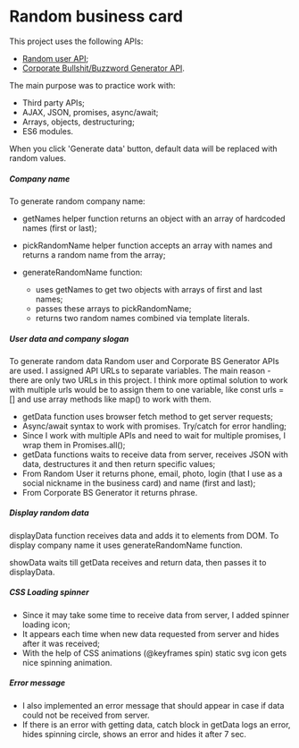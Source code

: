 # Random business card

This project uses the following APIs:

- [Random user API](https://randomuser.me);
- [Corporate Bullshit/Buzzword Generator API](https://github.com/sameerkumar18/corporate-bs-generator-api).

The main purpose was to practice work with:

- Third party APIs;
- AJAX, JSON, promises, async/await;
- Arrays, objects, destructuring;
- ES6 modules.

When you click 'Generate data' button, default data will be replaced with random values.

##### Company name

To generate random company name:

- getNames helper function returns an object with an array of hardcoded names (first or last);
- pickRandomName helper function accepts an array with names and returns a random name from the array;
- generateRandomName function:

  - uses getNames to get two objects with arrays of first and last names;
  - passes these arrays to pickRandomName;
  - returns two random names combined via template literals.

##### User data and company slogan

To generate random data Random user and Corporate BS Generator APIs are used. I assigned API URLs to separate variables. The main reason - there are only two URLs in this project. I think more optimal solution to work with multiple urls would be to assign them to one variable, like const urls = [] and use array methods like map() to work with them.

- getData function uses browser fetch method to get server requests;
- Async/await syntax to work with promises. Try/catch for error handling;
- Since I work with multiple APIs and need to wait for multiple promises, I wrap them in Promises.all();
- getData functions waits to receive data from server, receives JSON with data, destructures it and then return specific values;
- From Random User it returns phone, email, photo, login (that I use as a social nickname in the business card) and name (first and last);
- From Corporate BS Generator it returns phrase.

##### Display random data

displayData function receives data and adds it to elements from DOM. To display company name it uses generateRandomName function.

showData waits till getData receives and return data, then passes it to displayData.

##### CSS Loading spinner

- Since it may take some time to receive data from server, I added spinner loading icon;
- It appears each time when new data requested from server and hides after it was received;
- With the help of CSS animations (@keyframes spin) static svg icon gets nice spinning animation.

##### Error message

- I also implemented an error message that should appear in case if data could not be received from server.
- If there is an error with getting data, catch block in getData logs an error, hides spinning circle, shows an error and hides it after 7 sec.
